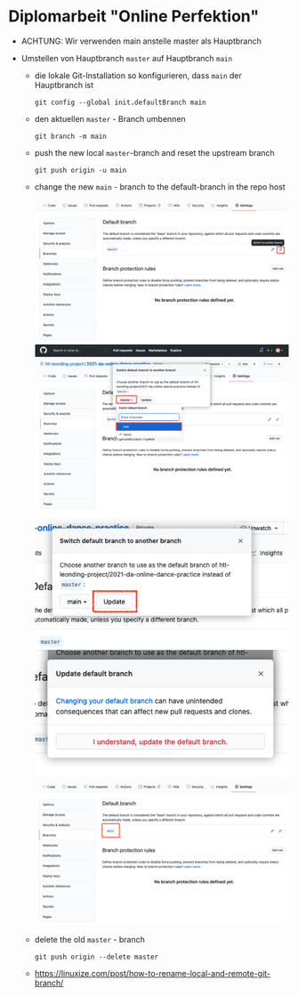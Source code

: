 # Diplomarbeit "Online Perfektion"

- ACHTUNG: Wir verwenden main anstelle master als Hauptbranch

- Umstellen von Hauptbranch `master` auf Hauptbranch `main`
    - die lokale Git-Installation so konfigurieren, dass `main` der Hauptbranch ist
      ```
      git config --global init.defaultBranch main
      ```

    - den aktuellen `master` - Branch umbennen
      ```
      git branch -m main
      ```

    - push the new local `master`-branch and reset the upstream branch
      ```
      git push origin -u main
      ```

    - change the new `main` - branch to the default-branch in the repo host

      ![](images/change-default-branch-1.png)
      ![](images/change-default-branch-2.png)
      ![](images/change-default-branch-3.png)
      ![](images/change-default-branch-4.png)
      ![](images/change-default-branch-5.png)

    - delete the old `master` - branch
      ```
      git push origin --delete master
      ```

    - https://linuxize.com/post/how-to-rename-local-and-remote-git-branch/  

